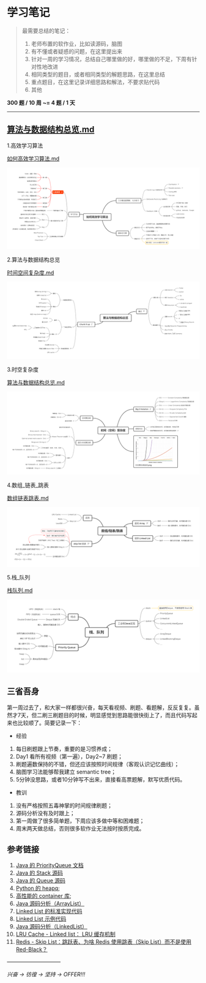 # 学习笔记

> 最需要总结的笔记：
> 1. 老师布置的软作业，比如读源码，脑图
> 2. 有不懂或者疑惑的问题，在这里提出来
> 3. 针对一周的学习情况，总结自己哪里做的好，哪里做的不足，下周有针对性地改进
> 4. 相同类型的题目，或者相同类型的解题思路，在这里总结
> 5. 重点题目，在这里记录详细思路和解法，不要求贴代码
> 6. 其他

**300 题 / 10 周 ~= 4 题 / 1 天**

___



## [算法与数据结构总览.md](markdown/算法与数据结构总览.md)

1.高效学习算法

[如何高效学习算法.md](markdown/如何高效学习算法.md)

![1.高效学习算法](xmind/1-高效学习算法.png)


2.算法与数据结构总览

[时间空间复杂度.md](markdown/时间空间复杂度.md)

![2.算法与数据结构总览](xmind/2-算法与数据结构总览.png)


3.时空复杂度

[算法与数据结构总览.md](markdown/算法与数据结构总览.md)

![3.时空复杂度](xmind/3-时空复杂度.png)


4.数组_链表_跳表

[数组链表跳表.md](markdown/数组链表跳表.md)

![4.数组_链表_跳表](xmind/4-数组_链表_跳表.png)


5.栈_队列

[栈队列.md](markdown/栈队列.md)

![5.栈_队列](xmind/5-栈_队列.png)


## 三省吾身

第一周过去了，和大家一样都很兴奋，每天看视频、刷题、看题解，反反复复。虽然才7天，但二刷三刷题目的时候，明显感觉到思路能很快街上了，而且代码写起来也比较顺了。简要记录一下：

* 经验
1. 每日刷题跟上节奏，重要的是习惯养成；
2. Day1 看所有视频（第一遍），Day2~7 刷题；
3. 刷题遍数保持的不错，但还应该按照时间规律（客观认识记忆曲线）；
4. 脑图学习法能够帮我建立 semantic tree；
5. 5分钟没思路，或者10分钟写不出来，直接看高票题解，默写优质代码。


* 教训
1. 没有严格按照五毒神掌的时间规律刷题；
2. 源码分析没有及时跟上；
3. 第一周做了很多简单题，下周应该多做中等和困难题；
4. 周末两天做总结，否则很多软作业无法按时按质完成。


## 参考链接
1. [Java 的 PriorityQueue 文档](https://docs.oracle.com/javase/10/docs/api/java/util/PriorityQueue.html)
2. [Java 的 Stack 源码](http://developer.classpath.org/doc/java/util/Stack-source.html)
3. [Java 的 Queue 源码](http://fuseyism.com/classpath/doc/java/util/Queue-source.html)
4. [Python 的 heapq](https://docs.python.org/2/library/heapq.html); 
5. [高性能的 container 库](https://docs.python.org/2/library/collections.html); 
6. [Java 源码分析（ArrayList）](http://developer.classpath.org/doc/java/util/ArrayList-source.html)
7. [Linked List 的标准实现代码](https://www.geeksforgeeks.org/implementing-a-linked-list-in-java-using-class/)
8. [Linked List 示例代码](http://www.cs.cmu.edu/~adamchik/15-121/lectures/Linked%20Lists/code/LinkedList.java)
9. [Java 源码分析（LinkedList）](http://developer.classpath.org/doc/java/util/LinkedList-source.html)
10. [LRU Cache - Linked list： LRU 缓存机制](http://leetcode-cn.com/problems/lru-cache)
11. [Redis - Skip List：跳跃表、为啥 Redis 使用跳表（Skip List）而不是使用 Red-Black？](http://www.zhihu.com/question/20202931)

——————————

*兴奋 -> 彷徨 -> 坚持 -> OFFER!!!*
